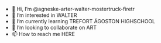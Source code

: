 - 👋 Hi, I’m @agneske-arter-walter-mostertruck-firetr
- 👀 I’m interested in WALTER
- 🌱 I’m currently learning TREFORT ÁGOSTON HIGHSCHOOL
- 💞️ I’m looking to collaborate on ART
- 📫 How to reach me HERE

<!---
agneske-arter-walter-mostertruck-firetr/agneske-arter-walter-mostertruck-firetr is a ✨ special ✨ repository because its `README.md` (this file) appears on your GitHub profile.
You can click the Preview link to take a look at your changes.
--->
